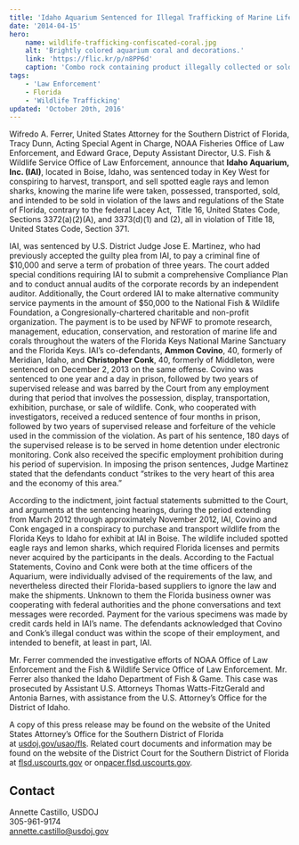 ```yaml
---
title: 'Idaho Aquarium Sentenced for Illegal Trafficking of Marine Life'
date: '2014-04-15'
hero:
    name: wildlife-trafficking-confiscated-coral.jpg
    alt: 'Brightly colored aquarium coral and decorations.'
    link: 'https://flic.kr/p/n8PP6d'
    caption: 'Combo rock containing product illegally collected or sold from the Florida Keys. Photo by USFWS.'
tags:
    - 'Law Enforcement'
    - Florida
    - 'Wildlife Trafficking'
updated: 'October 20th, 2016'
---
```


Wifredo A. Ferrer, United States Attorney for the Southern District of Florida, Tracy Dunn, Acting Special Agent in Charge, NOAA Fisheries Office of Law Enforcement, and Edward Grace, Deputy Assistant Director, U.S. Fish & Wildlife Service Office of Law Enforcement, announce that **Idaho Aquarium, Inc. (IAI)**, located in Boise, Idaho, was sentenced today in Key West for conspiring to harvest, transport, and sell spotted eagle rays and lemon sharks, knowing the marine life were taken, possessed, transported, sold, and intended to be sold in violation of the laws and regulations of the State of Florida, contrary to the federal Lacey Act,  Title 16, United States Code, Sections 3372(a)(2)(A), and 3373(d)(1) and (2), all in violation of Title 18, United States Code, Section 371.

IAI, was sentenced by U.S. District Judge Jose E. Martinez, who had previously accepted the guilty plea from IAI, to pay a criminal fine of $10,000 and serve a term of probation of three years. The court added special conditions requiring IAI to submit a comprehensive Compliance Plan and to conduct annual audits of the corporate records by an independent auditor. Additionally, the Court ordered IAI to make alternative community service payments in the amount of $50,000 to the National Fish & Wildlife Foundation, a Congresionally-chartered charitable and non-profit organization. The payment is to be used by NFWF to promote research, management, education, conservation, and restoration of marine life and corals throughout the waters of the Florida Keys National Marine Sanctuary and the Florida Keys. IAI’s co-defendants, **Ammon Covino**, 40, formerly of Meridian, Idaho, and **Christopher Conk**, 40, formerly of Middleton, were sentenced on December 2, 2013 on the same offense. Covino was sentenced to one year and a day in prison, followed by two years of supervised release and was barred by the Court from any employment during that period that involves the possession, display, transportation, exhibition, purchase, or sale of wildlife. Conk, who cooperated with investigators, received a reduced sentence of four months in prison, followed by two years of supervised release and forfeiture of the vehicle used in the commission of the violation. As part of his sentence, 180 days of the supervised release is to be served in home detention under electronic monitoring. Conk also received the specific employment prohibition during his period of supervision. In imposing the prison sentences, Judge Martinez stated that the defendants conduct “strikes to the very heart of this area and the economy of this area.”

According to the indictment, joint factual statements submitted to the Court, and arguments at the sentencing hearings, during the period extending from March 2012 through approximately November 2012, IAI, Covino and Conk engaged in a conspiracy to purchase and transport wildlife from the Florida Keys to Idaho for exhibit at IAI in Boise. The wildlife included spotted eagle rays and lemon sharks, which required Florida licenses and permits never acquired by the participants in the deals. According to the Factual Statements, Covino and Conk were both at the time officers of the Aquarium, were individually advised of the requirements of the law, and nevertheless directed their Florida-based suppliers to ignore the law and make the shipments. Unknown to them the Florida business owner was cooperating with federal authorities and the phone conversations and text messages were recorded. Payment for the various specimens was made by credit cards held in IAI’s name. The defendants acknowledged that Covino and Conk’s illegal conduct was within the scope of their employment, and intended to benefit, at least in part, IAI.

Mr. Ferrer commended the investigative efforts of NOAA Office of Law Enforcement and the Fish & Wildlife Service Office of Law Enforcement. Mr. Ferrer also thanked the Idaho Department of Fish & Game. This case was prosecuted by Assistant U.S. Attorneys Thomas Watts-FitzGerald and Antonia Barnes, with assistance from the U.S. Attorney’s Office for the District of Idaho.

A copy of this press release may be found on the website of the United States Attorney’s Office for the Southern District of Florida at [usdoj.gov/usao/fls](http://www.usdoj.gov/usao/fls). Related court documents and information may be found on the website of the District Court for the Southern District of Florida at [flsd.uscourts.gov](http://www.flsd.uscourts.gov/) or on[pacer.flsd.uscourts.gov](http://pacer.flsd.uscourts.gov/).

## Contact

Annette Castillo, USDOJ  
305-961-9174  
[annette.castillo@usdoj.gov](https://mail.google.com/mail/?view=cm&fs=1&tf=1&to=annette.castillo@usdoj.gov)
